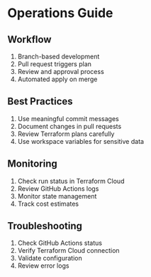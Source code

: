 # Operations Guide

## Workflow

1. Branch-based development
2. Pull request triggers plan
3. Review and approval process
4. Automated apply on merge

## Best Practices

1. Use meaningful commit messages
2. Document changes in pull requests
3. Review Terraform plans carefully
4. Use workspace variables for sensitive data

## Monitoring

1. Check run status in Terraform Cloud
2. Review GitHub Actions logs
3. Monitor state management
4. Track cost estimates

## Troubleshooting

1. Check GitHub Actions status
2. Verify Terraform Cloud connection
3. Validate configuration
4. Review error logs
